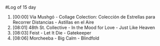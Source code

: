 #Log of 15 day

1. [00:00] Vía Mushgó - Collage Colection: Colección de Estrellas para Recorrer Distancias - Astillas en el Aire
1. [08:01] 48th St. Collective - In the Mood for Love - Just Like Heaven
1. [08:03] Feist - Let It Die - Gatekeeper
1. [08:06] Morcheeba - Big Calm - Blindfold
